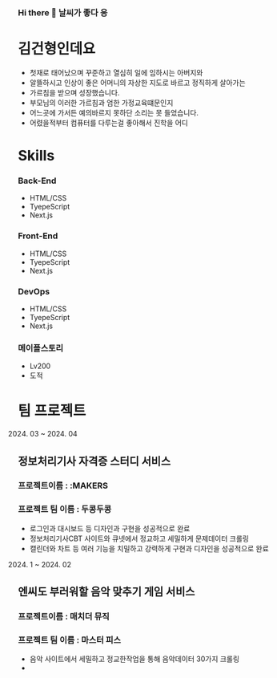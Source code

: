 ### Hi there 👋 날씨가 좋다 응

<!--
**GHyung/GHyung** is a ✨ _special_ ✨ repository because its `README.md` (this file) appears on your GitHub profile.

Here are some ideas to get you started:

- 🔭 I’m currently working on ...
- 🌱 I’m currently learning ...
- 👯 I’m looking to collaborate on ...
- 🤔 I’m looking for help with ...
- 💬 Ask me about ...
- 📫 How to reach me: ...
- 😄 Pronouns: ...
- ⚡ Fun fact: ...
-->
# 김건형인데요
* 첫재로 태어났으며 꾸준하고 열심히 일에 임하시는 아버지와 
* 알뜰하시고 인상이 좋은 어머니의 자상한 지도로 바르고 정직하게 살아가는
* 가르침을 받으며 성장했습니다. 
* 부모님의 이러한 가르침과 엄한 가정교육떄문인지 
* 어느곳에 가서든 예의바르지 못하단 소리는 못 들었습니다. 
* 어렸을적부터 컴퓨터를 다루는걸 좋아해서 진학을 어디


# Skills

### Back-End

* HTML/CSS 
* TyepeScript
* Next.js

### Front-End

* HTML/CSS 
* TyepeScript
* Next.js

### DevOps

* HTML/CSS 
* TyepeScript
* Next.js

### 메이플스토리

* Lv200
* 도적



# 팀 프로젝트

2024. 03 ~ 2024. 04
## 정보처리기사 자격증 스터디 서비스 
### 프로젝트이름 : :MAKERS
### 프로젝트 팀 이름 : 두콩두콩

* 로그인과 대시보드 등 디자인과 구현을 성공적으로 완료
* 정보처리기사CBT 사이트와 큐넷에서 정교하고 세밀하게 문제데이터 크롤링
* 캘린더와 차트 등 여러 기능을 치밀하고 강력하게 구현과 디자인을 성공적으로 완료

2024. 1 ~ 2024. 02
## 엔씨도 부러워할 음악 맞추기 게임 서비스
### 프로젝트이름 : 매치더 뮤직
### 프로젝트 팀 이름 : 마스터 피스

* 음악 사이트에서 세밀하고 정교한작업을 통해 음악데이터 30가지 크롤링
* 


